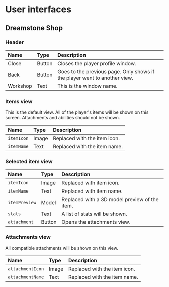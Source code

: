 # User interfaces
## Dreamstone Shop
### Header
<table>
  <thead>
    <tr>
      <th align="left">Name</th>
      <th align="left">Type</th>
      <th align="left">Description</th>
    </tr>
  </thead>
  <tbody>
    <tr>
      <td>Close</td>
      <td>Button</td>
      <td>Closes the player profile window.</td>
    </tr>
    <tr>
      <td>Back</td>
      <td>Button</td>
      <td>Goes to the previous page. Only shows if the player went to another view.</td>
    </tr>
    <tr>
      <td>Workshop</td>
      <td>Text</td>
      <td>This is the window name.</td>
    </tr>
  </tbody>
</table>

### Items view
This is the default view. All of the player's items will be shown on this screen. Attachments and abilities should not be shown. 

<table>
  <thead>
    <tr>
      <th align="left">Name</th>
      <th align="left">Type</th>
      <th align="left">Description</th>
    </tr>
  </thead>
  <tbody>
    <tr>
      <td><code>itemIcon</code></td>
      <td>Image</td>
      <td>Replaced with the item icon.</td>
    </tr>
    <tr>
      <td><code>itemName</code></td>
      <td>Text</td>
      <td>Replaced with the item name.</td>
    </tr>
  </tbody>
</table>

### Selected item view
<table>
  <thead>
    <tr>
      <th align="left">Name</th>
      <th align="left">Type</th>
      <th align="left">Description</th>
    </tr>
  </thead>
  <tbody>
    <tr>
      <td><code>itemIcon</code></td>
      <td>Image</td>
      <td>Replaced with item icon.</td>
    </tr>
    <tr>
      <td><code>itemName</code></td>
      <td>Text</td>
      <td>Replaced with item name.</td>
    </tr>
    <tr>
      <td><code>itemPreview</code></td>
      <td>Model</td>
      <td>Replaced with a 3D model preview of the item.</td>
    </tr>
    <tr>
      <td><code>stats</code></td>
      <td>Text</td>
      <td>A list of stats will be shown.</td>
    </tr>
    <tr>
      <td><code>attachment</code></td>
      <td>Button</td>
      <td>Opens the attachments view.</td>
    </tr>
  </tbody>
</table>

### Attachments view
All compatible attachments will be shown on this view.

<table>
  <thead>
    <tr>
      <th align="left">Name</th>
      <th align="left">Type</th>
      <th align="left">Description</th>
    </tr>
  </thead>
  <tbody>
    <tr>
      <td><code>attachmentIcon</code></td>
      <td>Image</td>
      <td>Replaced with the item icon.</td>
    </tr>
    <tr>
      <td><code>attachmentName</code></td>
      <td>Text</td>
      <td>Replaced with the item name.</td>
    </tr>
  </tbody>
</table>